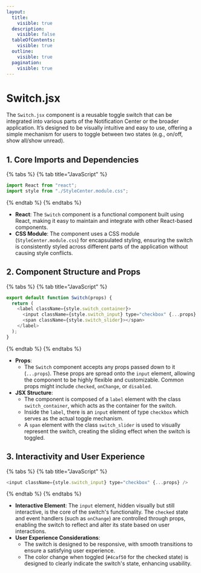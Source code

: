 ```yaml
---
layout:
  title:
    visible: true
  description:
    visible: false
  tableOfContents:
    visible: true
  outline:
    visible: true
  pagination:
    visible: true
---
```


# Switch.jsx

The `Switch.jsx` component is a reusable toggle switch that can be integrated into various parts of the Notification Center or the broader application. It’s designed to be visually intuitive and easy to use, offering a simple mechanism for users to toggle between two states (e.g., on/off, show all/show unread).

## 1. **Core Imports and Dependencies**

{% tabs %}
{% tab title="JavaScript" %}
```javascript
import React from "react";
import style from "./StyleCenter.module.css";
```
{% endtab %}
{% endtabs %}

* **React**: The `Switch` component is a functional component built using React, making it easy to maintain and integrate with other React-based components.
* **CSS Module**: The component uses a CSS module (`StyleCenter.module.css`) for encapsulated styling, ensuring the switch is consistently styled across different parts of the application without causing style conflicts.

## 2. **Component Structure and Props**

{% tabs %}
{% tab title="JavaScript" %}
```javascript
export default function Switch(props) {
  return (
    <label className={style.switch_container}>
      <input className={style.switch_input} type="checkbox" {...props} />
      <span className={style.switch_slider}></span>
    </label>
  );
}
```
{% endtab %}
{% endtabs %}

* **Props**:
  * The `Switch` component accepts any props passed down to it (`...props`). These props are spread onto the `input` element, allowing the component to be highly flexible and customizable. Common props might include `checked`, `onChange`, or `disabled`.
* **JSX Structure**:
  * The component is composed of a `label` element with the class `switch_container`, which acts as the container for the switch.
  * Inside the `label`, there is an `input` element of type `checkbox` which serves as the actual toggle mechanism.
  * A `span` element with the class `switch_slider` is used to visually represent the switch, creating the sliding effect when the switch is toggled.

## 3. **Interactivity and User Experience**

{% tabs %}
{% tab title="JavaScript" %}
```javascript
<input className={style.switch_input} type="checkbox" {...props} />
```
{% endtab %}
{% endtabs %}

* **Interactive Element**: The `input` element, hidden visually but still interactive, is the core of the switch's functionality. The `checked` state and event handlers (such as `onChange`) are controlled through props, enabling the switch to reflect and alter its state based on user interactions.
* **User Experience Considerations**:
  * The switch is designed to be responsive, with smooth transitions to ensure a satisfying user experience.
  * The color change when toggled (`#4caf50` for the checked state) is designed to clearly indicate the switch's state, enhancing usability.
